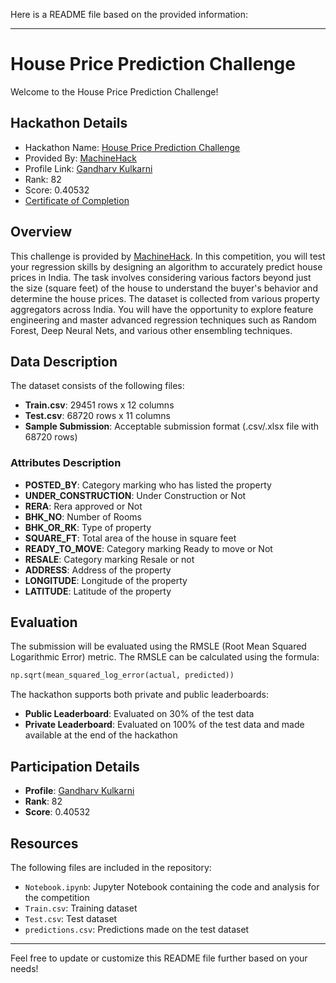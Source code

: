 Here is a README file based on the provided information:

---

# House Price Prediction Challenge

Welcome to the House Price Prediction Challenge!

## Hackathon Details

* Hackathon Name: [House Price Prediction Challenge](https://machinehack.com/hackathons/house_price_prediction_beat_the_benchmark/overview)
* Provided By: [MachineHack](https://machinehack.com)
* Profile Link: [Gandharv Kulkarni](https://machinehack.com/user/65dd51b822401c0019068cb6)
* Rank: 82
* Score: 0.40532
* [Certificate of Completion](https://github.com/gandharvk422/House_Price_Prediction_Challenge/blob/main/Certificate%20of%20Participation.pdf)

## Overview

This challenge is provided by [MachineHack](https://machinehack.com/). In this competition, you will test your regression skills by designing an algorithm to accurately predict house prices in India. The task involves considering various factors beyond just the size (square feet) of the house to understand the buyer's behavior and determine the house prices. The dataset is collected from various property aggregators across India. You will have the opportunity to explore feature engineering and master advanced regression techniques such as Random Forest, Deep Neural Nets, and various other ensembling techniques.

## Data Description

The dataset consists of the following files:
- **Train.csv**: 29451 rows x 12 columns
- **Test.csv**: 68720 rows x 11 columns
- **Sample Submission**: Acceptable submission format (.csv/.xlsx file with 68720 rows)

### Attributes Description
- **POSTED_BY**: Category marking who has listed the property
- **UNDER_CONSTRUCTION**: Under Construction or Not
- **RERA**: Rera approved or Not
- **BHK_NO**: Number of Rooms
- **BHK_OR_RK**: Type of property
- **SQUARE_FT**: Total area of the house in square feet
- **READY_TO_MOVE**: Category marking Ready to move or Not
- **RESALE**: Category marking Resale or not
- **ADDRESS**: Address of the property
- **LONGITUDE**: Longitude of the property
- **LATITUDE**: Latitude of the property

## Evaluation

The submission will be evaluated using the RMSLE (Root Mean Squared Logarithmic Error) metric. The RMSLE can be calculated using the formula:

```python
np.sqrt(mean_squared_log_error(actual, predicted))
```

The hackathon supports both private and public leaderboards:
- **Public Leaderboard**: Evaluated on 30% of the test data
- **Private Leaderboard**: Evaluated on 100% of the test data and made available at the end of the hackathon

## Participation Details

- **Profile**: [Gandharv Kulkarni](https://machinehack.com/user/65dd51b822401c0019068cb6)
- **Rank**: 82
- **Score**: 0.40532

## Resources

The following files are included in the repository:
- `Notebook.ipynb`: Jupyter Notebook containing the code and analysis for the competition
- `Train.csv`: Training dataset
- `Test.csv`: Test dataset
- `predictions.csv`: Predictions made on the test dataset

---

Feel free to update or customize this README file further based on your needs!
